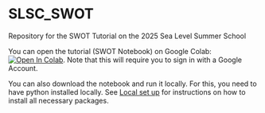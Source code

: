 # SLSC_SWOT
Repository for the SWOT Tutorial on the 2025 Sea Level Summer School

You can open the tutorial (SWOT Notebook) on Google Colab: [![Open In Colab](https://colab.research.google.com/assets/colab-badge.svg)](
https://colab.research.google.com/github/carocamargo/SLSC_SWOT/blob/main/SWOT_Notebook.ipynb). Note that this will require you to sign in with a Google Account. 

You can also download the notebook and run it locally. For this, you need to have python installed locally. See [Local set up](https://github.com/carocamargo/SLSC_SWOT/blob/main/Local_set_up.md) for instructions on how to install all necessary packages. 

